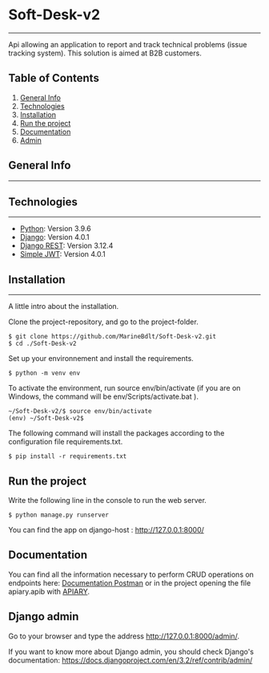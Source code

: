 # Soft-Desk-v2
***
Api allowing an application to report and track technical problems (issue tracking system). This solution is aimed at B2B customers. 

## Table of Contents
1. [General Info](#general-info)
2. [Technologies](#technologies)
3. [Installation](#installation)
4. [Run the project](#run-the-project)
5. [Documentation](#documentation)
6. [Admin](#django-admin)

## General Info
***

## Technologies
***
* [Python](https://example.com): Version 3.9.6
* [Django](https://www.djangoproject.com/): Version 4.0.1
* [Django REST](https://www.django-rest-framework.org/): Version 3.12.4
* [Simple JWT](https://django-rest-framework-simplejwt.readthedocs.io/en/latest/): Version 4.0.1

## Installation
***

A little intro about the installation.

Clone the project-repository, and go to the project-folder.
```
$ git clone https://github.com/MarineBdlt/Soft-Desk-v2.git
$ cd ./Soft-Desk-v2
```

Set up your environnement and install the requirements.
```
$ python -m venv env
```
To activate the environment, run source env/bin/activate (if you are on Windows, the command will be env/Scripts/activate.bat ). 
```
~/Soft-Desk-v2/$ source env/bin/activate
(env) ~/Soft-Desk-v2$
```

The following command will install the packages according to the configuration file requirements.txt.
```
$ pip install -r requirements.txt
```

## Run the project

Write  the following line in the console to run the web server.
```
$ python manage.py runserver 
```
You can find the app on django-host : http://127.0.0.1:8000/

## Documentation

You can find all the information necessary to perform CRUD operations on endpoints here: [Documentation Postman](https://documenter.getpostman.com/view/16475012/Uz5MFZP8) or in the project opening the file apiary.apib with [APIARY](https://apiary.io/).

## Django admin

Go to your browser and type the address http://127.0.0.1:8000/admin/.

If you want to know more about Django admin, you should check Django's documentation: https://docs.djangoproject.com/en/3.2/ref/contrib/admin/

